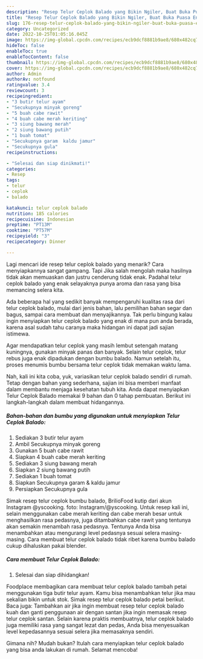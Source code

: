 ```yaml
---
description: "Resep Telur Ceplok Balado yang Bikin Ngiler, Buat Buka Puasa Enak"
title: "Resep Telur Ceplok Balado yang Bikin Ngiler, Buat Buka Puasa Enak"
slug: 176-resep-telur-ceplok-balado-yang-bikin-ngiler-buat-buka-puasa-enak
category: Uncategorized
date: 2022-10-25T01:05:16.045Z
image: https://img-global.cpcdn.com/recipes/ecb9dcf8881b9ae8/680x482cq70/telur-ceplok-balado-foto-resep-utama.jpg
hideToc: false
enableToc: true
enableTocContent: false
thumbnail: https://img-global.cpcdn.com/recipes/ecb9dcf8881b9ae8/680x482cq70/telur-ceplok-balado-foto-resep-utama.jpg
cover: https://img-global.cpcdn.com/recipes/ecb9dcf8881b9ae8/680x482cq70/telur-ceplok-balado-foto-resep-utama.jpg
author: Admin
authorAv: notfound
ratingvalue: 3.4
reviewcount: 3
recipeingredient:
- "3 butir telur ayam"
- "Secukupnya minyak goreng"
- "5 buah cabe rawit"
- "4 buah cabe merah keriting"
- "3 siung bawang merah"
- "2 siung bawang putih"
- "1 buah tomat"
- "Secukupnya garam  kaldu jamur"
- "Secukupnya gula"
recipeinstructions:

- "Selesai dan siap dinikmati!"
categories:
- Resep
tags:
- telur
- ceplok
- balado

katakunci: telur ceplok balado 
nutrition: 185 calories
recipecuisine: Indonesian
preptime: "PT13M"
cooktime: "PT57M"
recipeyield: "3"
recipecategory: Dinner

---
```



Lagi mencari ide resep telur ceplok balado yang menarik? Cara menyiapkannya sangat gampang. Tapi Jika salah mengolah maka hasilnya tidak akan memuaskan dan justru cenderung tidak enak. Padahal telur ceplok balado yang enak selayaknya punya aroma dan rasa yang bisa memancing selera kita.


Ada beberapa hal yang sedikit banyak mempengaruhi kualitas rasa dari telur ceplok balado, mulai dari jenis bahan, lalu pemilihan bahan segar dan bagus, sampai cara membuat dan menyajikannya. Tak perlu bingung kalau ingin menyiapkan telur ceplok balado yang enak di mana pun anda berada, karena asal sudah tahu caranya maka hidangan ini dapat jadi sajian istimewa.

Agar mendapatkan telur ceplok yang masih lembut setengah matang kuningnya, gunakan minyak panas dan banyak. Selain telur ceplok, telur rebus juga enak dipadukan dengan bumbu balado. Namun setelah itu, proses menumis bumbu bersama telur ceplok tidak memakan waktu lama.


Nah, kali ini kita coba, yuk, variasikan telur ceplok balado sendiri di rumah. Tetap dengan bahan yang sederhana, sajian ini bisa memberi manfaat dalam membantu menjaga kesehatan tubuh kita. Anda dapat menyiapkan Telur Ceplok Balado memakai 9 bahan dan 0 tahap pembuatan. Berikut ini langkah-langkah dalam membuat hidangannya.

<!--inarticleads1-->

##### Bahan-bahan dan bumbu yang digunakan untuk menyiapkan Telur Ceplok Balado:

1. Sediakan 3 butir telur ayam
1. Ambil Secukupnya minyak goreng
1. Gunakan 5 buah cabe rawit
1. Siapkan 4 buah cabe merah keriting
1. Sediakan 3 siung bawang merah
1. Siapkan 2 siung bawang putih
1. Sediakan 1 buah tomat
1. Siapkan Secukupnya garam &amp; kaldu jamur
1. Persiapkan Secukupnya gula


Simak resep telur ceplok bumbu balado, BrilioFood kutip dari akun Instagram @yscooking. foto: Instagram/@yscooking. Untuk resep kali ini, selain menggunakan cabe merah keriting dan cabe merah besar untuk menghasilkan rasa pedasnya, juga ditambahkan cabe rawit yang tentunya akan semakin menambah rasa pedasnya. Tentunya Anda bisa menambahkan atau mengurangi level pedasnya sesuai selera masing-masing. Cara membuat telur ceplok balado tidak ribet karena bumbu balado cukup dihaluskan pakai blender. 

<!--inarticleads2-->

##### Cara membuat Telur Ceplok Balado:


1. Selesai dan siap dihidangkan!

Foodplace membagikan cara membuat telur ceplok balado tambah petai menggunakan tiga butir telur ayam. Kamu bisa menambahkan telur jika mau sekalian bikin untuk stok. Simak resep telur ceplok balado petai berikut. Baca juga: Tambahkan air jika ingin membuat resep telur ceplok balado kuah dan ganti penggunaan air dengan santan jika ingin memasak resep telur ceplok santan. Selain karena praktis membuatnya, telur ceplok balado juga memiliki rasa yang sangat lezat dan pedas, Anda bisa menyesuaikan level kepedasannya sesuai selera jika memasaknya sendiri. 

Gimana nih? Mudah bukan? Itulah cara menyiapkan telur ceplok balado yang bisa anda lakukan di rumah. Selamat mencoba!
